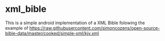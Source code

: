 # xml_bible
This is a simple android implementation of a XML Bible folowing the example of https://raw.githubusercontent.com/simoncozens/open-source-bible-data/master/cooked/simple-xml/kjv.xml
